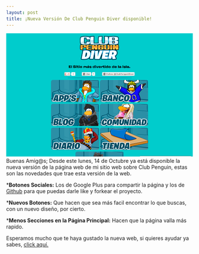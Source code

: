 ```yaml
---
layout: post
title: ¡Nueva Versión De Club Penguin Diver disponible!
---
```

[![Versión 2.0](/uploads/2013/10/ClubPenguinDiver2.0.png)](http://penguindiver.tk)
Buenas Amig@s;
Desde este lunes, 14 de Octubre ya está disponible la nueva versión de la página web de mi sitio web sobre Club Penguin, estas son las novedades que trae esta versión de la web.

*__Botones Sociales:__ Los de Google Plus para compartir la página y los de [Github](https://github.com/mdo/github-buttons/blob/master/README.md) para que puedas darle like y forkear el proyecto.

*__Nuevos Botones:__ Que hacen que sea más facil encontrar lo que buscas, con un nuevo diseño, por cierto.

*__Menos Secciones en la Página Principal:__ Hacen que la página valla más rapido.

Esperamos mucho que te haya gustado la nueva web, si quieres ayudar ya sabes, [click aquí.](https://github.com/Galaxy42/Miguh_blog/issues/new)
